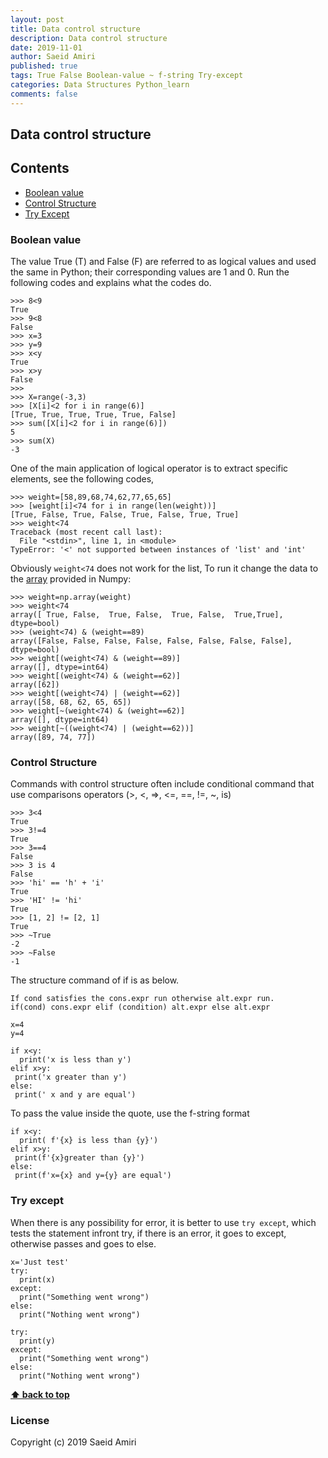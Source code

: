 ```yaml
---
layout: post
title: Data control structure
description: Data control structure
date: 2019-11-01
author: Saeid Amiri
published: true
tags: True False Boolean-value ~ f-string Try-except
categories: Data Structures Python_learn
comments: false
---
```



## Data control structure


## Contents
- [Boolean value](#boolean-value)
- [Control Structure](#control-structure)
- [Try Except](#try-except)

### Boolean value
The value True (T) and False (F) are referred to as logical values and used the same in Python; their corresponding values are 1 and 0. Run the following codes and explains what the codes do.


```
>>> 8<9
True
>>> 9<8
False
>>> x=3
>>> y=9
>>> x<y
True
>>> x>y
False
>>>
>>> X=range(-3,3)
>>> [X[i]<2 for i in range(6)]
[True, True, True, True, True, False]
>>> sum([X[i]<2 for i in range(6)])
5
>>> sum(X)
-3
```

One of the main application of logical operator is to extract specific elements, see the following codes,

```
>>> weight=[58,89,68,74,62,77,65,65]
>>> [weight[i]<74 for i in range(len(weight))]
[True, False, True, False, True, False, True, True]
>>> weight<74
Traceback (most recent call last):
  File "<stdin>", line 1, in <module>
TypeError: '<' not supported between instances of 'list' and 'int'
```

Obviously ``weight<74`` does not work for the list, To run it change the data to the [array](https://saeidamiri1.github.io/pythonseum/numpy/2019/10/22/data-structure) provided in Numpy:  

```
>>> weight=np.array(weight)
>>> weight<74
array([ True, False,  True, False,  True, False,  True,True], dtype=bool)
>>> (weight<74) & (weight==89)
array([False, False, False, False, False, False, False, False], dtype=bool)
>>> weight[(weight<74) & (weight==89)]
array([], dtype=int64)
>>> weight[(weight<74) & (weight==62)]
array([62])
>>> weight[(weight<74) | (weight==62)]
array([58, 68, 62, 65, 65])
>>> weight[~(weight<74) & (weight==62)]
array([], dtype=int64)
>>> weight[~((weight<74) | (weight==62))]
array([89, 74, 77])
```

### Control Structure
Commands with control structure often include conditional command that use comparisons operators (>, <, =>, <=, ==, !=, ~, is)

```
>>> 3<4
True
>>> 3!=4
True
>>> 3==4
False
>>> 3 is 4
False
>>> 'hi' == 'h' + 'i'
True
>>> 'HI' != 'hi'
True
>>> [1, 2] != [2, 1]
True
>>> ~True
-2
>>> ~False
-1

```

The structure command of if is as below.
```
If cond satisfies the cons.expr run otherwise alt.expr run.
if(cond) cons.expr elif (condition) alt.expr else alt.expr
```

```
x=4
y=4

if x<y: 
  print('x is less than y')
elif x>y:
 print('x greater than y')
else: 
 print(' x and y are equal')
```

To pass the value inside the quote, use the f-string format 

```
if x<y: 
  print( f'{x} is less than {y}')
elif x>y:
 print(f'{x}greater than {y}')
else: 
 print(f'x={x} and y={y} are equal')
```

### Try except
When there is any possibility for error, it is better to use `try except`, which tests the statement infront try, if there is an error, it goes to except, otherwise passes and goes to else.

```{Python, echo = FALSE, message = FALSE}  
x='Just test'
try:
  print(x)
except:
  print("Something went wrong")
else:
  print("Nothing went wrong")

try:
  print(y)
except:
  print("Something went wrong")
else:
  print("Nothing went wrong")
```

**[⬆ back to top](#contents)**
### License
Copyright (c) 2019 Saeid Amiri